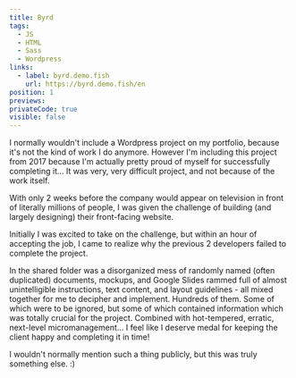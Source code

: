 ```yaml
---
title: Byrd
tags:
  - JS
  - HTML
  - Sass
  - Wordpress
links:
  - label: byrd.demo.fish
    url: https://byrd.demo.fish/en
position: 1
previews:
privateCode: true
visible: false
---
```

I normally wouldn't include a Wordpress project on my portfolio, because it's not the kind of work I do anymore. However I'm including this project from 2017 because I'm actually pretty proud of myself for successfully completing it... It was very, very difficult project, and not because of the work itself.

With only 2 weeks before the company would appear on television in front of literally millions of people, I was given the challenge of building (and largely designing) their front-facing website.

Initially I was excited to take on the challenge, but within an hour of accepting the job, I came to realize why the previous 2 developers failed to complete the project.

In the shared folder was a disorganized mess of randomly named (often duplicated) documents, mockups, and Google Slides rammed full of almost unintelligible instructions, text content, and layout guidelines - all mixed together for me to decipher and implement. Hundreds of them. Some of which were to be ignored, but some of which contained information which was totally crucial for the project. Combined with hot-tempered, erratic, next-level micromanagement... I feel like I deserve medal for keeping the client happy and completing it in time!

I wouldn't normally mention such a thing publicly, but this was truly something else. :)

